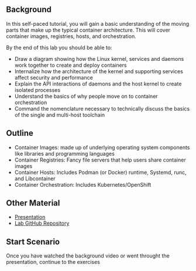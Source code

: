 ## Background
In this self-paced tutorial, you will gain a basic understanding of the moving parts that make up the typical container architecture.  This will cover container images, registries, hosts, and orchestration.

By the end of this lab you should be able to:
- Draw a diagram showing how the Linux kernel, services and daemons work together to create and deploy containers
- Internalize how the architecture of the kernel and supporting services affect security and performance
- Explain the API interactions of daemons and the host kernel to create isolated processes
- Understand the basics of why people move on to container orchestration
- Command the nomenclature necessary to technically discuss the basics of the single and multi-host toolchain

## Outline
- Container Images: made up of underlying operating system components like libraries and programming languages
- Container Registries: Fancy file servers that help users share container images
- Container Hosts: Includes Podman (or Docker) runtime, Systemd, runc, and Libcontainer
- Container Orchestration: Includes Kubernetes/OpenShift

## Other Material
- [Presentation](http://bit.ly/2V18QCg)
- [Lab GitHub Repository](https://github.com/openshift-labs/learn-katacoda)

## Start Scenario
Once you have watched the background video or went throught the presentation, continue to the exercises
